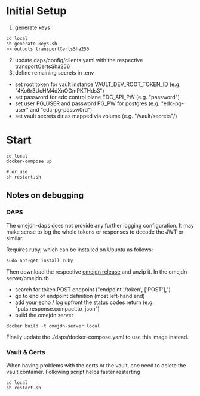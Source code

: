 # Initial Setup
1. generate keys
```shell
cd local
sh generate-keys.sh
>> outputs transportCertsSha256
```
2. update daps/config/clients.yaml with the respective transportCertsSha256
3. define remaining secrets in .env
- set root token for vault instance VAULT_DEV_ROOT_TOKEN_ID (e.g. "4Ko6r3UcHM4dXnOGmPKTHds3")
- set password for edc control plane EDC_API_PW (e.g. "password")
- set user PG_USER and password PG_PW for postgres (e.g. "edc-pg-user" and "edc-pg-passw0rd")
- set vault secrets dir as mapped via volume (e.g. "/vault/secrets"/)

# Start
```shell
cd local
docker-compose up

# or use
sh restart.sh
```

## Notes on debugging

### DAPS
The omejdn-daps does not provide any further logging configuration.
It may make sense to log the whole tokens or responses to decode the JWT or similar.

Requires ruby, which can be installed on Ubuntu as follows:
```shell
sudo apt-get install ruby
```

Then download the respective [omejdn release](https://github.com/Fraunhofer-AISEC/omejdn-server/releases/tag/v1.7.1) and unzip it.
In the omejdn-server/omejdn.rb
- search for token POST endpoint ("endpoint '/token', ['POST'],")
- go to end of endpoint definition (most left-hand end)
- add your echo / log upfront the status codes return (e.g. "puts.response.compact.to_json")
- build the omejdn server
```shell
docker build -t omejdn-server:local
```

Finally update the ./daps/docker-compose.yaml to use this image instead.

### Vault & Certs
When having problems with the certs or the vault, one need to delete the vault container.
Following script helps faster restarting
```shell
cd local
sh restart.sh
```
